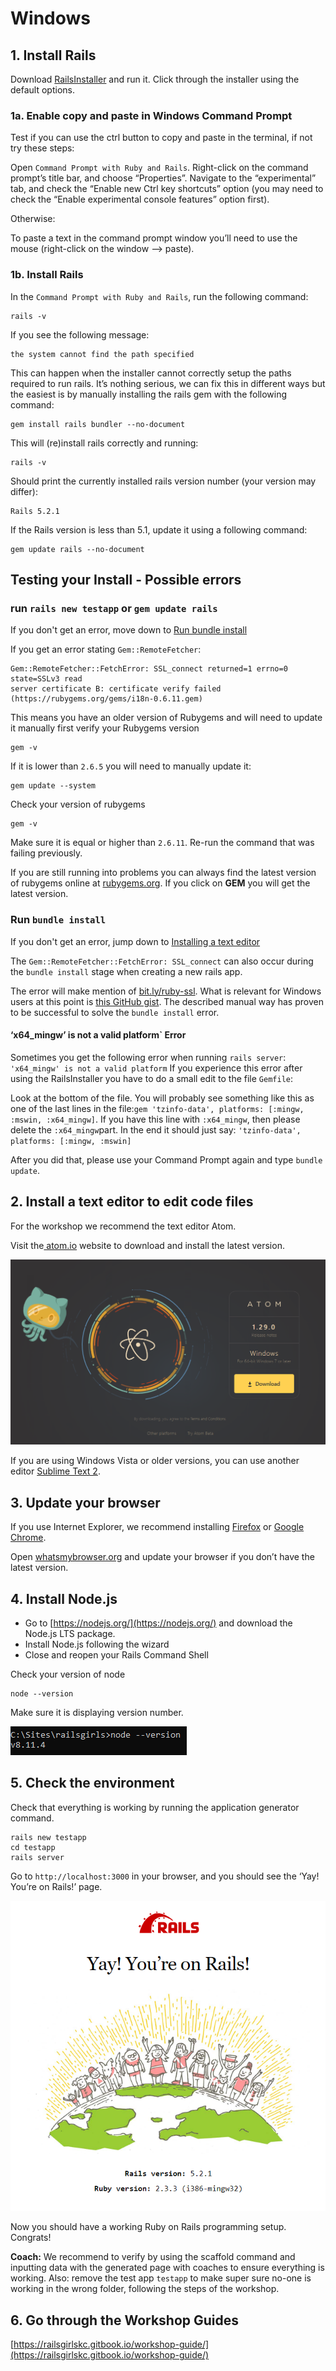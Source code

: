 # Windows

## 1. Install Rails

Download [RailsInstaller](https://s3.amazonaws.com/railsinstaller/Windows/railsinstaller-3.4.0.exe) and run it. Click through the installer using the default options.

### **1a. Enable copy and paste in Windows Command Prompt**

Test if you can use the ctrl button to copy and paste in the terminal, if not try these steps:

Open `Command Prompt with Ruby and Rails`. Right-click on the command prompt’s title bar, and choose “Properties”. Navigate to the “experimental” tab, and check the “Enable new Ctrl key shortcuts” option \(you may need to check the “Enable experimental console features” option first\).

Otherwise:

To paste a text in the command prompt window you’ll need to use the mouse \(right-click on the window –&gt; paste\).

### **1b. Install Rails**

In the `Command Prompt with Ruby and Rails`, run the following command:

```text
rails -v
```

If you see the following message:

```text
the system cannot find the path specified
```

This can happen when the installer cannot correctly setup the paths required to run rails. It’s nothing serious, we can fix this in different ways but the easiest is by manually installing the rails gem with the following command:

```text
gem install rails bundler --no-document
```

This will \(re\)install rails correctly and running:

```text
rails -v
```

Should print the currently installed rails version number \(your version may differ\):

```text
Rails 5.2.1
```

If the Rails version is less than 5.1, update it using a following command:

```text
gem update rails --no-document
```

## Testing your Install - Possible errors

### run `rails new testapp` or `gem update rails`

If you don't get an error, move down to  [Run bundle install](windows.md#run-bundle-install)

If you get an error stating `Gem::RemoteFetcher`:

```text
Gem::RemoteFetcher::FetchError: SSL_connect returned=1 errno=0 state=SSLv3 read
server certificate B: certificate verify failed (https://rubygems.org/gems/i18n-0.6.11.gem)
```

This means you have an older version of Rubygems and will need to update it manually first verify your Rubygems version

```text
gem -v
```

If it is lower than `2.6.5` you will need to manually update it:

```text
gem update --system
```

Check your version of rubygems

```text
gem -v
```

Make sure it is equal or higher than `2.6.11`. Re-run the command that was failing previously.

If you are still running into problems you can always find the latest version of rubygems online at [rubygems.org](https://rubygems.org/pages/download). If you click on **GEM** you will get the latest version.

### Run `bundle install`

If you don't get an error, jump down to [Installing a text editor](windows.md#2-install-a-text-editor-to-edit-code-files) 

The `Gem::RemoteFetcher::FetchError: SSL_connect` can also occur during the `bundle install` stage when creating a new rails app.

The error will make mention of [bit.ly/ruby-ssl](http://bit.ly/ruby-ssl). What is relevant for Windows users at this point is [this GitHub gist](https://gist.github.com/867550). The described manual way has proven to be successful to solve the `bundle install` error.

#### ‘x64\_mingw’ is not a valid platform\` Error <a id="x64_mingw-is-not-a-valid-platform-error"></a>

Sometimes you get the following error when running `rails server`: `'x64_mingw' is not a valid platform` If you experience this error after using the RailsInstaller you have to do a small edit to the file `Gemfile`:

Look at the bottom of the file. You will probably see something like this as one of the last lines in the file:`gem 'tzinfo-data', platforms: [:mingw, :mswin, :x64_mingw]`. If you have this line with `:x64_mingw`, then please delete the `:x64_mingw`part. In the end it should just say: `'tzinfo-data', platforms: [:mingw, :mswin]`

After you did that, please use your Command Prompt again and type `bundle update`.

## 2. Install a text editor to edit code files

For the workshop we recommend the text editor Atom.

Visit the[ atom.io](https://atom.io/) website to download and install the latest version.

![](.gitbook/assets/atom-website.PNG)

If you are using Windows Vista or older versions, you can use another editor [Sublime Text 2](http://www.sublimetext.com/2). 

## 3. Update your browser

If you use Internet Explorer, we recommend installing [Firefox](http://guides.railsgirls.com/mozilla.org/firefox) or [Google Chrome](http://guides.railsgirls.com/google.com/chrome).

Open [whatsmybrowser.org](http://whatsmybroser.org) and update your browser if you don’t have the latest version.

## 4. Install Node.js

* Go to [https://nodejs.org/](https://nodejs.org/) and download the Node.js LTS package.
* Install Node.js following the wizard
* Close and reopen your Rails Command Shell

Check your version of node

```text
node --version
```

Make sure it is displaying version number.

![](.gitbook/assets/node-version.PNG)

## 5. Check the environment

Check that everything is working by running the application generator command.

```text
rails new testapp
cd testapp
rails server
```

Go to `http://localhost:3000` in your browser, and you should see the ‘Yay! You’re on Rails!’ page.

![](.gitbook/assets/on-rails.PNG)

Now you should have a working Ruby on Rails programming setup. Congrats!

**Coach:** We recommend to verify by using the scaffold command and inputting data with the generated page with coaches to ensure everything is working. Also: remove the test app `testapp` to make super sure no-one is working in the wrong folder, following the steps of the workshop.

## 6. Go through the Workshop Guides

[https://railsgirlskc.gitbook.io/workshop-guide/](https://railsgirlskc.gitbook.io/workshop-guide/)

